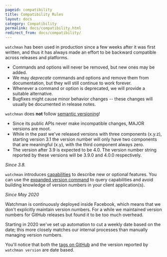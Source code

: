 ```yaml
---
pageid: compatibility
title: Compatibility Rules
layout: docs
category: Compatibility
permalink: docs/compatibility.html
redirect_from: docs/compatibility/
---
```


`watchman` has been used in production since a few weeks after it was first
written, and thus it has always made an effort to be backward compatible across
releases and platforms.

* Commands and options will never be removed, but new ones may be added.
* We may *deprecate* commands and options and remove them from documentation,
  but they will still continue to work forever.
* Whenever a command or option is deprecated, we will provide a suitable
  alternative.
* Bugfixes might cause minor behavior changes -- these changes will usually be
documented in release notes.

`watchman` does **not** follow [semantic versioning](http://semver.org)!

* Since its public APIs never make incompatible changes, MAJOR versions are
  moot.
* While in the past we've released versions with three components (x.y.z),
  starting version 3.1 the version number will only have two components that
  are meaningful (x.y), with the third component always zero.
* The version after 3.9 is expected to be 4.0.  The version number string
  reported by these versions will be 3.9.0 and 4.0.0 respectively.

*Since 3.8.*

`watchman` introduces [capabilities](capabilities.html) to describe new
or optional features.  You can use the [expanded version command](
/watchman/docs/cmd/version.html) to query capabilities and avoid building
knowledge of version numbers in your client application(s).

*Since May 2020*

Watchman is continuously deployed inside Facebook, which means that we don't
explicitly maintain version numbers.  For a while we maintained version numbers
for GitHub releases but found it to be too much overhead.

Starting in 2020 we've set up automation to cut a weekly date based on the
date; this more closely matches our internal processes than manually managing
version numbers.

You'll notice that both the [tags on GitHub](https://github.com/facebook/watchman/tags)
and the version reported by `watchman version` are date based.
